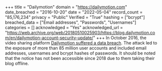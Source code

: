+++
title = "Dailymotion"
domain = "https://dailymotion.com"
date_breached = "2016-10-20"
date = "2022-05-04"
record_count = "85,176,234"
privacy = "Public"
Verified = "True"
hashing = ["bcrypt"]
breached_data = ["Email addresses", "Passwords", "Usernames"]
categories = []
acknowledged = "Yes"
acknowledged_url = "https://web.archive.org/web/20180510025903/https://blog.dailymotion.com/en/dailymotion-account-security-update/"
+++
In October 2016, the video sharing platform <a href="http://thehackernews.com/2016/12/dailymotion-video-hacked.html" target="_blank" rel="noopener">Dailymotion suffered a data breach</a>. The attack led to the exposure of more than 85 million user accounts and included email addresses, usernames and bcrypt hashes of passwords. It should be noted that the notice has not been accessible since 2018 due to them taking their blog offline.
